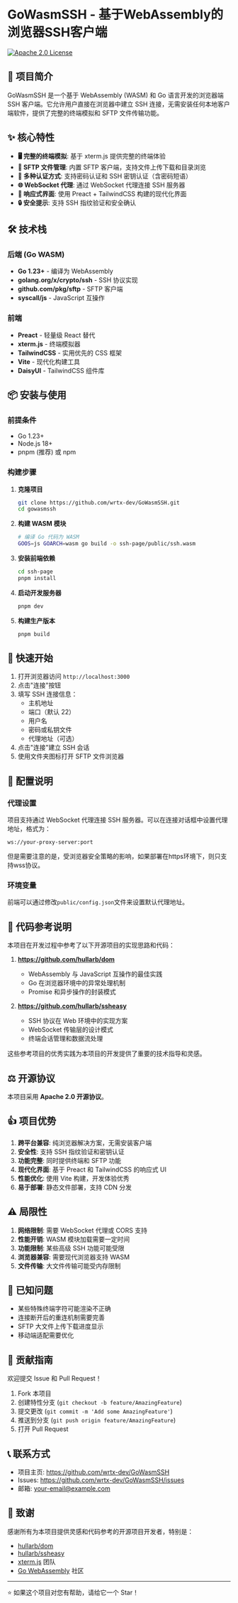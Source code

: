 # GoWasmSSH - 基于WebAssembly的浏览器SSH客户端

[![Apache 2.0 License](https://img.shields.io/badge/License-Apache%202.0-blue.svg)](https://opensource.org/licenses/Apache-2.0)

## 📖 项目简介

GoWasmSSH 是一个基于 WebAssembly (WASM) 和 Go 语言开发的浏览器端 SSH
客户端。它允许用户直接在浏览器中建立 SSH
连接，无需安装任何本地客户端软件，提供了完整的终端模拟和 SFTP 文件传输功能。

## ✨ 核心特性

- **🖥️ 完整的终端模拟**: 基于 xterm.js 提供完整的终端体验
- **📁 SFTP 文件管理**: 内置 SFTP 客户端，支持文件上传下载和目录浏览
- **🔐 多种认证方式**: 支持密码认证和 SSH 密钥认证（含密码短语）
- **🌐 WebSocket 代理**: 通过 WebSocket 代理连接 SSH 服务器
- **📱 响应式界面**: 使用 Preact + TailwindCSS 构建的现代化界面
- **🔒 安全提示**: 支持 SSH 指纹验证和安全确认

## 🛠️ 技术栈

### 后端 (Go WASM)

- **Go 1.23+** - 编译为 WebAssembly
- **golang.org/x/crypto/ssh** - SSH 协议实现
- **github.com/pkg/sftp** - SFTP 客户端
- **syscall/js** - JavaScript 互操作

### 前端

- **Preact** - 轻量级 React 替代
- **xterm.js** - 终端模拟器
- **TailwindCSS** - 实用优先的 CSS 框架
- **Vite** - 现代化构建工具
- **DaisyUI** - TailwindCSS 组件库

## 📦 安装与使用

### 前提条件

- Go 1.23+
- Node.js 18+
- pnpm (推荐) 或 npm

### 构建步骤

1. **克隆项目**
   ```bash
   git clone https://github.com/wrtx-dev/GoWasmSSH.git
   cd gowasmssh
   ```

2. **构建 WASM 模块**
   ```bash
   # 编译 Go 代码为 WASM
   GOOS=js GOARCH=wasm go build -o ssh-page/public/ssh.wasm
   ```

3. **安装前端依赖**
   ```bash
   cd ssh-page
   pnpm install
   ```

4. **启动开发服务器**
   ```bash
   pnpm dev
   ```

5. **构建生产版本**
   ```bash
   pnpm build
   ```

## 🚀 快速开始

1. 打开浏览器访问 `http://localhost:3000`
2. 点击"连接"按钮
3. 填写 SSH 连接信息：
   - 主机地址
   - 端口（默认 22）
   - 用户名
   - 密码或私钥文件
   - 代理地址（可选）
4. 点击"连接"建立 SSH 会话
5. 使用文件夹图标打开 SFTP 文件浏览器

## 🔧 配置说明

### 代理设置

项目支持通过 WebSocket 代理连接 SSH
服务器。可以在连接对话框中设置代理地址，格式为：

```
ws://your-proxy-server:port
```

但是需要注意的是，受浏览器安全策略的影响，如果部署在https环境下，则只支持wss协议。

### 环境变量

前端可以通过修改`public/config.json`文件来设置默认代理地址。

## 📝 代码参考说明

本项目在开发过程中参考了以下开源项目的实现思路和代码：

1. **https://github.com/hullarb/dom**
   - WebAssembly 与 JavaScript 互操作的最佳实践
   - Go 在浏览器环境中的异常处理机制
   - Promise 和异步操作的封装模式

2. **https://github.com/hullarb/ssheasy**
   - SSH 协议在 Web 环境中的实现方案
   - WebSocket 传输层的设计模式
   - 终端会话管理和数据流处理

这些参考项目的优秀实践为本项目的开发提供了重要的技术指导和灵感。

## ⚖️ 开源协议

本项目采用 **Apache 2.0 开源协议**。

## 👍 项目优势

1. **跨平台兼容**: 纯浏览器解决方案，无需安装客户端
2. **安全性**: 支持 SSH 指纹验证和密钥认证
3. **功能完整**: 同时提供终端和 SFTP 功能
4. **现代化界面**: 基于 Preact 和 TailwindCSS 的响应式 UI
5. **性能优化**: 使用 Vite 构建，开发体验优秀
6. **易于部署**: 静态文件部署，支持 CDN 分发

## ⚠️ 局限性

1. **网络限制**: 需要 WebSocket 代理或 CORS 支持
2. **性能开销**: WASM 模块加载需要一定时间
3. **功能限制**: 某些高级 SSH 功能可能受限
4. **浏览器兼容**: 需要现代浏览器支持 WASM
5. **文件传输**: 大文件传输可能受内存限制

## 🐛 已知问题

- 某些特殊终端字符可能渲染不正确
- 连接断开后的重连机制需要完善
- SFTP 大文件上传下载进度显示
- 移动端适配需要优化

## 🤝 贡献指南

欢迎提交 Issue 和 Pull Request！

1. Fork 本项目
2. 创建特性分支 (`git checkout -b feature/AmazingFeature`)
3. 提交更改 (`git commit -m 'Add some AmazingFeature'`)
4. 推送到分支 (`git push origin feature/AmazingFeature`)
5. 打开 Pull Request

## 📞 联系方式

- 项目主页: https://github.com/wrtx-dev/GoWasmSSH
- Issues: https://github.com/wrtx-dev/GoWasmSSH/issues
- 邮箱: your-email@example.com

## 🙏 致谢

感谢所有为本项目提供灵感和代码参考的开源项目开发者，特别是：

- [hullarb/dom](https://github.com/hullarb/dom)
- [hullarb/ssheasy](https://github.com/hullarb/ssheasy)
- [xterm.js](https://xtermjs.org/) 团队
- [Go WebAssembly](https://github.com/golang/go/wiki/WebAssembly) 社区

---

⭐ 如果这个项目对您有帮助，请给它一个 Star！
